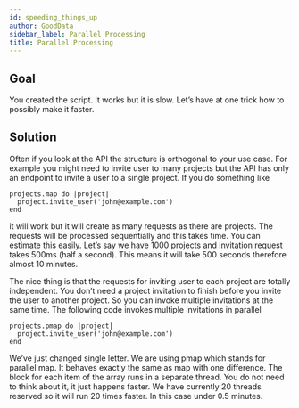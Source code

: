 ```yaml
---
id: speeding_things_up
author: GoodData
sidebar_label: Parallel Processing
title: Parallel Processing
---
```


Goal
-------

You created the script. It works but it is slow. Let’s have at one trick
how to possibly make it faster.

Solution
--------

Often if you look at the API the structure is orthogonal to your use
case. For example you might need to invite user to many projects but the
API has only an endpoint to invite a user to a single project. If you do
something like

    projects.map do |project|
      project.invite_user('john@example.com')
    end

it will work but it will create as many requests as there are projects.
The requests will be processed sequentially and this takes time. You can
estimate this easily. Let’s say we have 1000 projects and invitation
request takes 500ms (half a second). This means it will take 500 seconds
therefore almost 10 minutes.

The nice thing is that the requests for inviting user to each project
are totally independent. You don’t need a project invitation to finish
before you invite the user to another project. So you can invoke
multiple invitations at the same time. The following code invokes
multiple invitations in parallel

    projects.pmap do |project|
      project.invite_user('john@example.com')
    end

We’ve just changed single letter. We are using pmap which stands for
parallel map. It behaves exactly the same as map with one difference.
The block for each item of the array runs in a separate thread. You do
not need to think about it, it just happens faster. We have currently 20
threads reserved so it will run 20 times faster. In this case under 0.5
minutes.
